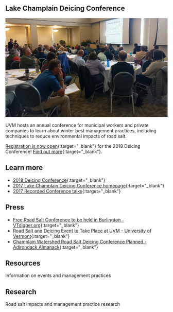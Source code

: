 ## Lake Champlain Deicing Conference

![Deicing Conference](/assets/deicing-conference.jpg)

UVM hosts an annual conference for municipal workers and private companies to learn about winter best management practices, including techniques to reduce environmental impacts of road salt.

[Registration is now open](https://www.uvm.edu/seagrant/deicing-conference){:target="_blank"} for the 2018 Deicing Conference! [Find out more](https://www.uvm.edu/seagrant/deicing-conference){:target="_blank"}.

## Learn more

- [2018 Deicing Conference](https://www.uvm.edu/seagrant/deicing-conference){:target="_blank"}
- [2017 Lake Champlain Deicing Conference homepage](https://lcwroadsalt.wixsite.com/conference){:target="_blank"}
- [2017 Recorded Conference talks](https://lcwroadsalt.wixsite.com/conference/2017-conference){:target="_blank"}

## Press

- [Free Road Salt Conference to be held in Burlington - VTdigger.org](https://vtdigger.org/2017/09/07/free-road-salt-conference-held-burlington/){:target="_blank"}
- [Road Salt and Deicing Event to Take Place at UVM - University of Vermont](https://www.uvm.edu/newsstories/news/road-salt-and-deicing-event-take-place-uvm){:target="_blank"}
- [Champlain Watershed Road Salt Deicing Conference Planned - Adirondack Almanack](https://www.adirondackalmanack.com/2017/09/road-salt-deicing-conference-planned.html){:target="_blank"}

<div class="card" id="card-resources" style="cursor: pointer;" onClick="window.location='/resources';">
    <div class="card-container">
    <h2>Resources</h2>
    <p>Information on events and management practices</p>
  </div>
</div>
<div class="card" id="card-research" style="cursor: pointer;" onClick=""window.location='/research'>
    <div class="card-container">
    <h2>Research</h2>
    <p>Road salt impacts and management practice research</p>
  </div>
</div>
